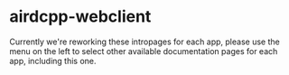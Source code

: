 # airdcpp-webclient

Currently we're reworking these intropages for each app, please use the menu on the left to select other available documentation pages for each app, including this one.
